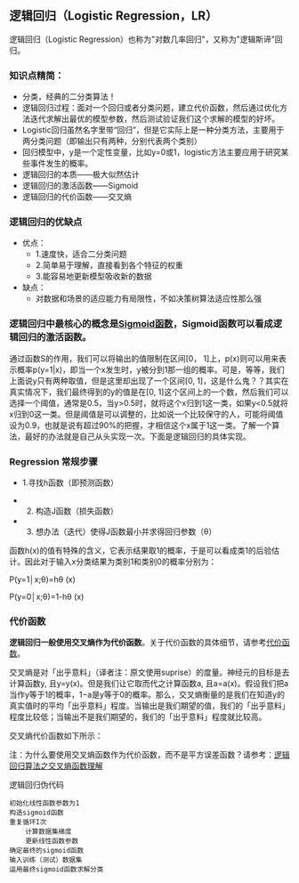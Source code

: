 ## 逻辑回归（Logistic Regression，LR）

逻辑回归（Logistic Regression）也称为"对数几率回归"，又称为"逻辑斯谛"回归。

### 知识点精简：

- 分类，经典的二分类算法！
- 逻辑回归过程：面对一个回归或者分类问题，建立代价函数，然后通过优化方法迭代求解出最优的模型参数，然后测试验证我们这个求解的模型的好坏。
- Logistic回归虽然名字里带“回归”，但是它实际上是一种分类方法，主要用于两分类问题（即输出只有两种，分别代表两个类别）
- 回归模型中，y是一个定性变量，比如y=0或1，logistic方法主要应用于研究某些事件发生的概率。
- 逻辑回归的本质——极大似然估计
- 逻辑回归的激活函数——Sigmoid
- 逻辑回归的代价函数——交叉熵

### 逻辑回归的优缺点
- 优点： 
	- 1.速度快，适合二分类问题 
	- 2.简单易于理解，直接看到各个特征的权重 
	- 3.能容易地更新模型吸收新的数据 
- 缺点： 
	- 对数据和场景的适应能力有局限性，不如决策树算法适应性那么强


### 逻辑回归中最核心的概念是[Sigmoid函数](https://en.wikipedia.org/wiki/Sigmoid_function)，Sigmoid函数可以看成逻辑回归的激活函数。
通过函数S的作用，我们可以将输出的值限制在区间[0， 1]上，p(x)则可以用来表示概率p(y=1|x)，即当一个x发生时，y被分到1那一组的概率。可是，等等，我们上面说y只有两种取值，但是这里却出现了一个区间[0, 1]，这是什么鬼？？其实在真实情况下，我们最终得到的y的值是在[0, 1]这个区间上的一个数，然后我们可以选择一个阈值，通常是0.5，当y>0.5时，就将这个x归到1这一类，如果y<0.5就将x归到0这一类。但是阈值是可以调整的，比如说一个比较保守的人，可能将阈值设为0.9，也就是说有超过90%的把握，才相信这个x属于1这一类。了解一个算法，最好的办法就是自己从头实现一次。下面是逻辑回归的具体实现。

### Regression 常规步骤

- 1.寻找h函数（即预测函数）

- 2. 构造J函数（损失函数）

- 3. 想办法（迭代）使得J函数最小并求得回归参数（θ）


函数h(x)的值有特殊的含义，它表示结果取1的概率，于是可以看成类1的后验估计。因此对于输入x分类结果为类别1和类别0的概率分别为：   

P(y=1│x;θ)=hθ (x)   

P(y=0│x;θ)=1-hθ (x)  


### 代价函数
**逻辑回归一般使用交叉熵作为代价函数**。关于代价函数的具体细节，请参考[代价函数](http://www.cnblogs.com/Belter/p/6653773.html)。  

交叉熵是对「出乎意料」（译者注：原文使用suprise）的度量。神经元的目标是去计算函数y, 且y=y(x)。但是我们让它取而代之计算函数a, 且a=a(x)。假设我们把a当作y等于1的概率，1−a是y等于0的概率。那么，交叉熵衡量的是我们在知道y的真实值时的平均「出乎意料」程度。当输出是我们期望的值，我们的「出乎意料」程度比较低；当输出不是我们期望的，我们的「出乎意料」程度就比较高。

交叉熵代价函数如下所示：  

注：为什么要使用交叉熵函数作为代价函数，而不是平方误差函数？请参考：[逻辑回归算法之交叉熵函数理解](https://blog.csdn.net/syyyy712/article/details/78252722)

逻辑回归伪代码


```
初始化线性函数参数为1  
构造sigmoid函数  
重复循环I次  
	计算数据集梯度  
	更新线性函数参数  
确定最终的sigmoid函数  
输入训练（测试）数据集  
运用最终sigmoid函数求解分类  









